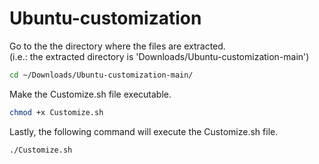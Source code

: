 # Ubuntu-customization

Go to the the directory where the files are extracted.<br />
(i.e.: the extracted directory is 'Downloads/Ubuntu-customization-main')
```sh
cd ~/Downloads/Ubuntu-customization-main/
```
Make the Customize.sh file executable.
```sh
chmod +x Customize.sh
```
Lastly, the following command will execute the Customize.sh file.
```sh
./Customize.sh
```
